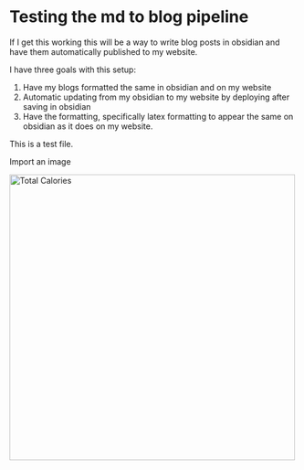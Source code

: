 # Testing the md to blog pipeline
If I get this working this will be a way to write blog posts in obsidian and have them automatically published to my website. 

I have three goals with this setup:
1. Have my blogs formatted the same in obsidian and on my website
2. Automatic updating from my obsidian to my website by deploying after saving in obsidian 
3. Have the formatting, specifically latex formatting to appear the same on obsidian as it does on my website. 

This is a test file. 

Import an image

<img src="/website-posts/publish/images/total_calories.png" alt="Total Calories" width="500px" />


